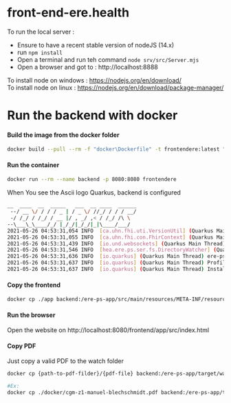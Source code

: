 # front-end-ere.health

To run the local server :
* Ensure to have a recent stable version of nodeJS (14.x)
* run `npm install`
* Open a terminal and run teh command `node srv/src/Server.mjs`
* Open a browser and got to : http://localhost:8888

To install node on windows : https://nodejs.org/en/download/  
To install node on linux   : https://nodejs.org/en/download/package-manager/


# Run the backend with docker
#### Build the image from the docker folder
```sh
docker build --pull --rm -f "docker\Dockerfile" -t frontendere:latest "docker"
```

#### Run the container
```sh
docker run --rm --name backend -p 8080:8080 frontendere 
```
When You see the Ascii logo Quarkus, backend is configured
```sh
__  ____  __  _____   ___  __ ____  ______ 
 --/ __ \/ / / / _ | / _ \/ //_/ / / / __/
 -/ /_/ / /_/ / __ |/ , _/ ,< / /_/ /\ \
--\___\_\____/_/ |_/_/|_/_/|_|\____/___/
2021-05-26 04:53:31,054 INFO  [ca.uhn.fhi.uti.VersionUtil] (Quarkus Main Thread) HAPI FHIR version 5.3.0 - Rev 919c1dbddc
2021-05-26 04:53:31,055 INFO  [ca.uhn.fhi.con.FhirContext] (Quarkus Main Thread) Creating new FHIR context for FHIR version [R4]
2021-05-26 04:53:31,439 INFO  [io.und.websockets] (Quarkus Main Thread) UT026003: Adding annotated server endpoint class health.ere.ps.websocket.Websocket for path /websocket
2021-05-26 04:53:31,546 INFO  [hea.ere.ps.ser.fs.DirectoryWatcher] (Quarkus Main Thread) Creating directory for watching pdf muster 16 forms: watch-pdf
2021-05-26 04:53:31,636 INFO  [io.quarkus] (Quarkus Main Thread) ere-ps-app 1.0.0-SNAPSHOT on JVM (powered by Quarkus 1.13.1.Final) started in 2.742s. Listening on: http://0.0.0.0:8080
2021-05-26 04:53:31,637 INFO  [io.quarkus] (Quarkus Main Thread) Profile dev activated. Live Coding activated.
2021-05-26 04:53:31,637 INFO  [io.quarkus] (Quarkus Main Thread) Installed features: [cdi, rest-client, resteasy, resteasy-jsonb, scheduler, servlet, websockets]
```

#### Copy the frontend
```sh
docker cp ./app backend:/ere-ps-app/src/main/resources/META-INF/resources/frontend/app
```

#### Run the browser
Open the website on http://localhost:8080/frontend/app/src/index.html

#### Copy PDF
Just copy a valid PDF to the watch folder

```sh
docker cp {path-to-pdf-filder}/{pdf-file} backend:/ere-ps-app/target/watch-pdf/

#Ex: 
docker cp ./docker/cgm-z1-manuel-blechschmidt.pdf backend:/ere-ps-app/target/watch-pdf/
```
